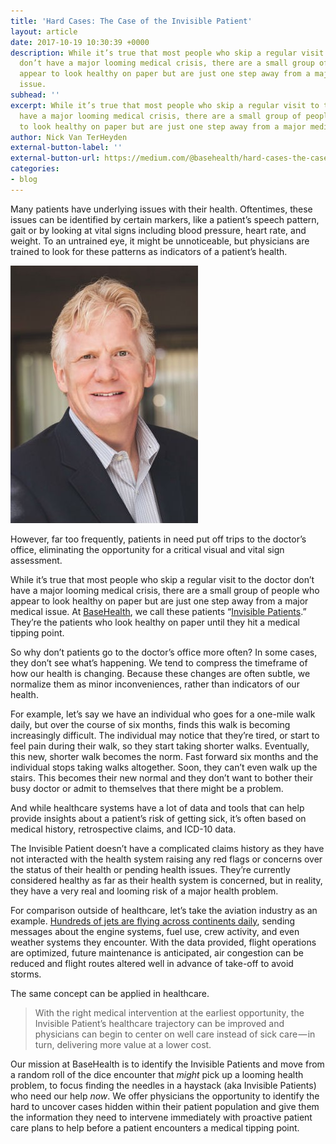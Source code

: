 ```yaml
---
title: 'Hard Cases: The Case of the Invisible Patient'
layout: article
date: 2017-10-19 10:30:39 +0000
description: While it’s true that most people who skip a regular visit to the doctor
  don’t have a major looming medical crisis, there are a small group of people who
  appear to look healthy on paper but are just one step away from a major medical
  issue.
subhead: ''
excerpt: While it’s true that most people who skip a regular visit to the doctor don’t
  have a major looming medical crisis, there are a small group of people who appear
  to look healthy on paper but are just one step away from a major medical issue.
author: Nick Van TerHeyden
external-button-label: ''
external-button-url: https://medium.com/@basehealth/hard-cases-the-case-of-the-invisible-patient-6ef22f6a1231
categories:
- blog
---
```

Many patients have underlying issues with their health. Oftentimes, these issues can be identified by certain markers, like a patient’s speech pattern, gait or by looking at vital signs including blood pressure, heart rate, and weight. To an untrained eye, it might be unnoticeable, but physicians are trained to look for these patterns as indicators of a patient’s health.

![“With the right medical intervention at the earliest opportunity, the Invisible Patient’s healthcare trajectory can be improved.” -Dr. Nick van Terheyden, CMO, BaseHealth](/uploads/2018/01/02/NickvanTerheyden.jpeg)

However, far too frequently, patients in need put off trips to the doctor’s office, eliminating the opportunity for a critical visual and vital sign assessment.

While it’s true that most people who skip a regular visit to the doctor don’t have a major looming medical crisis, there are a small group of people who appear to look healthy on paper but are just one step away from a major medical issue. At [BaseHealth](http://www.basehealth.com/), we call these patients “[Invisible Patients](http://www.basehealth.com/posts/10-1-17-health-2-0.html).” They’re the patients who look healthy on paper until they hit a medical tipping point.

So why don’t patients go to the doctor’s office more often? In some cases, they don’t see what’s happening. We tend to compress the timeframe of how our health is changing. Because these changes are often subtle, we normalize them as minor inconveniences, rather than indicators of our health.

For example, let’s say we have an individual who goes for a one-mile walk daily, but over the course of six months, finds this walk is becoming increasingly difficult. The individual may notice that they’re tired, or start to feel pain during their walk, so they start taking shorter walks. Eventually, this new, shorter walk becomes the norm. Fast forward six months and the individual stops taking walks altogether. Soon, they can’t even walk up the stairs. This becomes their new normal and they don’t want to bother their busy doctor or admit to themselves that there might be a problem.

And while healthcare systems have a lot of data and tools that can help provide insights about a patient’s risk of getting sick, it’s often based on medical history, retrospective claims, and ICD-10 data.

The Invisible Patient doesn’t have a complicated claims history as they have not interacted with the health system raising any red flags or concerns over the status of their health or pending health issues. They’re currently considered healthy as far as their health system is concerned, but in reality, they have a very real and looming risk of a major health problem.

For comparison outside of healthcare, let’s take the aviation industry as an example. [Hundreds of jets are flying across continents daily](https://flightaware.com/live/), sending messages about the engine systems, fuel use, crew activity, and even weather systems they encounter. With the data provided, flight operations are optimized, future maintenance is anticipated, air congestion can be reduced and flight routes altered well in advance of take-off to avoid storms.

The same concept can be applied in healthcare.

> With the right medical intervention at the earliest opportunity, the Invisible Patient’s healthcare trajectory can be improved and physicians can begin to center on well care instead of sick care — in turn, delivering more value at a lower cost.

Our mission at BaseHealth is to identify the Invisible Patients and move from a random roll of the dice encounter that _might_ pick up a looming health problem, to focus finding the needles in a haystack (aka Invisible Patients) who need our help _now_. We offer physicians the opportunity to identify the hard to uncover cases hidden within their patient population and give them the information they need to intervene immediately with proactive patient care plans to help before a patient encounters a medical tipping point.